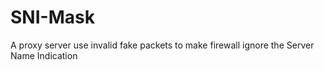 # SNI-Mask
A proxy server use invalid fake packets to make firewall ignore the Server Name Indication
